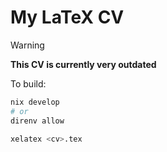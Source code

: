 # My LaTeX CV

> [!WARNING]
>
> **This CV is currently very outdated**

To build:

```bash
nix develop 
# or
direnv allow

xelatex <cv>.tex
```
